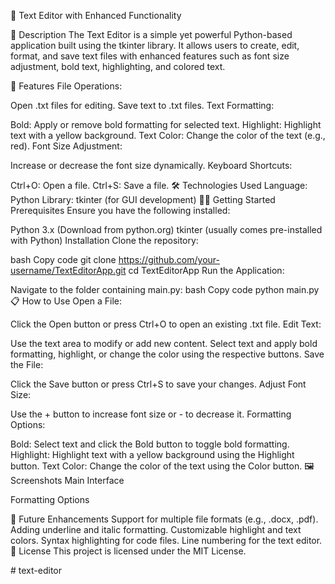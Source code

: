 
📝 Text Editor with Enhanced Functionality

📖 Description
The Text Editor is a simple yet powerful Python-based application built using the tkinter library. It allows users to create, edit, format, and save text files with enhanced features such as font size adjustment, bold text, highlighting, and colored text.

🚀 Features
File Operations:

Open .txt files for editing.
Save text to .txt files.
Text Formatting:

Bold: Apply or remove bold formatting for selected text.
Highlight: Highlight text with a yellow background.
Text Color: Change the color of the text (e.g., red).
Font Size Adjustment:

Increase or decrease the font size dynamically.
Keyboard Shortcuts:

Ctrl+O: Open a file.
Ctrl+S: Save a file.
🛠️ Technologies Used
Language: Python
Library: tkinter (for GUI development)
🧑‍💻 Getting Started
Prerequisites
Ensure you have the following installed:

Python 3.x (Download from python.org)
tkinter (usually comes pre-installed with Python)
Installation
Clone the repository:

bash
Copy code
git clone https://github.com/your-username/TextEditorApp.git
cd TextEditorApp
Run the Application:

Navigate to the folder containing main.py:
bash
Copy code
python main.py
📋 How to Use
Open a File:

Click the Open button or press Ctrl+O to open an existing .txt file.
Edit Text:

Use the text area to modify or add new content.
Select text and apply bold formatting, highlight, or change the color using the respective buttons.
Save the File:

Click the Save button or press Ctrl+S to save your changes.
Adjust Font Size:

Use the + button to increase font size or - to decrease it.
Formatting Options:

Bold: Select text and click the Bold button to toggle bold formatting.
Highlight: Highlight text with a yellow background using the Highlight button.
Text Color: Change the color of the text using the Color button.
🖼️ Screenshots
Main Interface

Formatting Options

🌟 Future Enhancements
Support for multiple file formats (e.g., .docx, .pdf).
Adding underline and italic formatting.
Customizable highlight and text colors.
Syntax highlighting for code files.
Line numbering for the text editor.
📄 License
This project is licensed under the MIT License.

#   t e x t - e d i t o r  
 